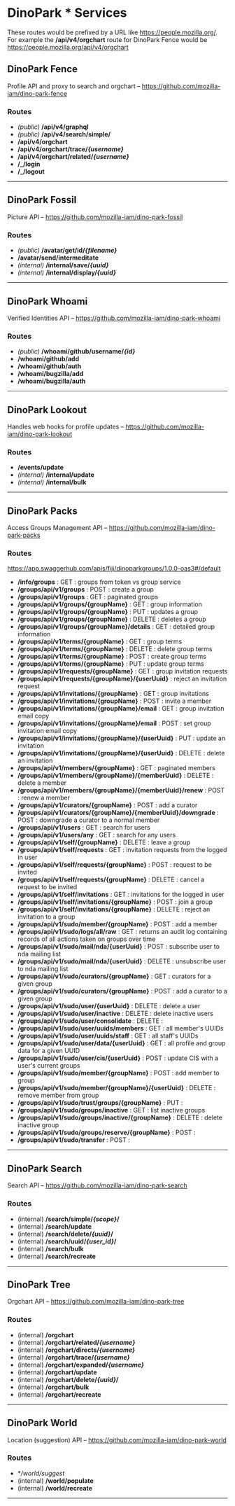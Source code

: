 # DinoPark * Services

These routes would be prefixed by a URL like https://people.mozilla.org/. For 
example the **/api/v4/orgchart** route for DinoPark Fence would be 
https://people.mozilla.org/api/v4/orgchart

## DinoPark Fence

Profile API and proxy to search and orgchart – https://github.com/mozilla-iam/dino-park-fence

### Routes
- _(public)_ **/api/v4/graphql**
- _(public)_ **/api/v4/search/simple/**
- **/api/v4/orgchart**
- **/api/v4/orgchart/trace/_{username}_**
- **/api/v4/orgchart/related/_{username}_**
- **/_/login**
- **/_/logout**

---

## DinoPark Fossil

Picture API – https://github.com/mozilla-iam/dino-park-fossil

### Routes
- _(public)_ **/avatar/get/id/_{filename}_**
- **/avatar/send/intermeditate**
- _(internal)_ **/internal/save/_{uuid}_**
- _(internal)_ **/internal/display/_{uuid}_**

---

## DinoPark Whoami

Verified Identities API – https://github.com/mozilla-iam/dino-park-whoami

### Routes
- _(public)_ **/whoami/github/username/_{id}_**
- **/whoami/github/add**
- **/whoami/github/auth**
- **/whoami/bugzilla/add**
- **/whoami/bugzilla/auth**

---

## DinoPark Lookout

Handles web hooks for profile updates – https://github.com/mozilla-iam/dino-park-lookout

### Routes
- **/events/update**
- _(internal)_ **/internal/update**
- _(internal)_ **/internal/bulk**

---

## DinoPark Packs

Access Groups Management API – https://github.com/mozilla-iam/dino-park-packs

### Routes

https://app.swaggerhub.com/apis/fiji/dinoparkgroups/1.0.0-oas3#/default

- **/info/groups** : GET : groups from token vs group service
- **/groups/api/v1/groups** : POST : create a group
- **/groups/api/v1/groups** : GET : paginated groups
- **/groups/api/v1/groups/{groupName}** : GET : group information
- **/groups/api/v1/groups/{groupName}** : PUT : updates a group
- **/groups/api/v1/groups/{groupName}** : DELETE : deletes a group
- **/groups/api/v1/groups/{groupName}/details** : GET : detailed group information
- **/groups/api/v1/terms/{groupName}** : GET : group terms
- **/groups/api/v1/terms/{groupName}** : DELETE : delete group terms
- **/groups/api/v1/terms/{groupName}** : POST : create group terms
- **/groups/api/v1/terms/{groupName}** : PUT : update group terms
- **/groups/api/v1/requests/{groupName}** : GET : group invitation requests
- **/groups/api/v1/requests/{groupName}/{userUuid}** : reject an invitation request
- **/groups/api/v1/invitations/{groupName}** : GET : group invitations
- **/groups/api/v1/invitations/{groupName}** : POST : invite a member
- **/groups/api/v1/invitations/{groupName}/email** : GET : group invitation email copy
- **/groups/api/v1/invitations/{groupName}/email** : POST : set group invitation email copy
- **/groups/api/v1/invitations/{groupName}/{userUuid}** : PUT : update an invitation
- **/groups/api/v1/invitations/{groupName}/{userUuid}** : DELETE : delete an invitation
- **/groups/api/v1/members/{groupName}** : GET : paginated members
- **/groups/api/v1/members/{groupName}/{memberUuid}** : DELETE : delete a member
- **/groups/api/v1/members/{groupName}/{memberUuid}/renew** : POST : renew a member
- **/groups/api/v1/curators/{groupName}** : POST : add a curator
- **/groups/api/v1/curators/{groupName}/{memberUuid}/downgrade** : POST : downgrade a curator to a normal member
- **/groups/api/v1/users** : GET : search for users
- **/groups/api/v1/users/any** : GET : search for any users
- **/groups/api/v1/self/{groupName}** : DELETE : leave a group
- **/groups/api/v1/self/requests** : GET : invitation requests from the logged in user
- **/groups/api/v1/self/requests/{groupName}** : POST : request to be invited
- **/groups/api/v1/self/requests/{groupName}** : DELETE : cancel a request to be invited
- **/groups/api/v1/self/invitations** : GET : invitations for the logged in user
- **/groups/api/v1/self/invitations/{groupName}** : POST : join a group
- **/groups/api/v1/self/invitations/{groupName}** : DELETE : reject an invitation to a group
- **/groups/api/v1/sudo/member/{groupName}** : POST : add a member
- **/groups/api/v1/sudo/logs/all/raw** : GET : returns an audit log containing records of all actions taken on groups over time
- **/groups/api/v1/sudo/mail/nda/{userUuid}** : POST : subscribe user to nda mailing list
- **/groups/api/v1/sudo/mail/nda/{userUuid}** : DELETE : unsubscribe user to nda mailing list
- **/groups/api/v1/sudo/curators/{groupName}** : GET : curators for a given group
- **/groups/api/v1/sudo/curators/{groupName}** : POST : add a curator to a given group
- **/groups/api/v1/sudo/user/{userUuid}** : DELETE : delete a user
- **/groups/api/v1/sudo/user/inactive** : DELETE : delete inactive users
- **/groups/api/v1/sudo/user/consolidate** : DELETE :
- **/groups/api/v1/sudo/user/uuids/members** : GET : all member's UUIDs
- **/groups/api/v1/sudo/user/uuids/staff** : GET : all staff's UUIDs
- **/groups/api/v1/sudo/user/data/{userUuid}** : GET : all profile and group data for a given UUID
- **/groups/api/v1/sudo/user/cis/{userUuid}** : POST : update CIS with a user's current groups
- **/groups/api/v1/sudo/member/{groupName}** : POST : add member to group
- **/groups/api/v1/sudo/member/{groupName}/{userUuid}** : DELETE : remove member from group
- **/groups/api/v1/sudo/trust/groups/{groupName}** : PUT : 
- **/groups/api/v1/sudo/groups/inactive** : GET : list inactive groups
- **/groups/api/v1/sudo/groups/inactive/{groupName}** : DELETE : delete inactive group
- **/groups/api/v1/sudo/groups/reserve/{groupName}** : POST : 
- **/groups/api/v1/sudo/transfer** : POST :

---

## DinoPark Search

Search API – https://github.com/mozilla-iam/dino-park-search

### Routes
- (internal) **/search/simple/_{scope}_/**
- (internal) **/search/update**
- (internal) **/search/delete/_{uuid}_/**
- (internal) **/search/uuid/_{user_id}_/**
- (internal) **/search/bulk**
- (internal) **/search/recreate**

---

## DinoPark Tree

Orgchart API – https://github.com/mozilla-iam/dino-park-tree

### Routes
- (internal) **/orgchart**
- (internal) **/orgchart/related/_{username}_**
- (internal) **/orgchart/directs/_{username}_**
- (internal) **/orgchart/trace/_{username}_**
- (internal) **/orgchart/expanded/_{username}_**
- (internal) **/orgchart/update**
- (internal) **/orgchart/delete/_{uuid}_/**
- (internal) **/orgchart/bulk**
- (internal) **/orgchart/recreate**

---

## DinoPark World

Location (suggestion) API – https://github.com/mozilla-iam/dino-park-world

### Routes
- **/world/suggest*
- (internal) **/world/populate**
- (internal) **/world/recreate**

---